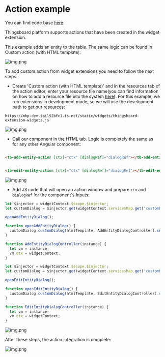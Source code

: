 Action example
=====================

You can find code base [here](../../src/examples/example-action).

Thingsboard platform supports actions that have been created in the widget extension.

This example adds an entity to the table. The same logic can be found in Custom action (with HTML template):

![img.png](../images/example-action-images/action-example.png)

To add custom action from widget extensions you need to follow the next steps:

- Create 'Custom action (with HTML template)' and in the resources tab
  of the action editor, enter your resource file name(you can find information on how to add a resource file into the system [here](https://thingsboard.io/docs/user-guide/contribution/widgets-development/#thingsBoard-extensions)).
  For this example, we run extensions in development mode, so we will use the development path to get our resources:

```
https://mbp-dev.tail92bfc1.ts.net/static/widgets/thingsboard-extension-widgets.js
```

![img.png](../images/example-action-images/action-resource-tab.png)

- Call our component in the HTML tab. Logic is completely the same as for any other Angular component:

```html

<tb-add-entity-action [ctx]="ctx" [dialogRef]="dialogRef"></tb-add-entity-action>
```

```html

<tb-edit-entity-action [ctx]="ctx" [dialogRef]="dialogRef"></tb-edit-entity-action>
```

![img.png](../images/example-action-images/action-html-tab.png)

- Add JS code that will open an action window and prepare ```ctx``` and ```dialogRef``` for the component's Inputs:

```javascript
let $injector = widgetContext.$scope.$injector;
let customDialog = $injector.get(widgetContext.servicesMap.get('customDialog'));

openAddEntityDialog();

function openAddEntityDialog() {
  customDialog.customDialog(htmlTemplate, AddEntityDialogController).subscribe();
}

function AddEntityDialogController(instance) {
  let vm = instance;
  vm.ctx = widgetContext;
}
```

```javascript
let $injector = widgetContext.$scope.$injector;
let customDialog = $injector.get(widgetContext.servicesMap.get('customDialog'));

openEditEntityDialog();

function openEditEntityDialog() {
  customDialog.customDialog(htmlTemplate, EditEntityDialogController).subscribe();
}

function EditEntityDialogController(instance) {
  let vm = instance;
  vm.ctx = widgetContext;
}
```

![img.png](../images/example-action-images/action-js-tab.png)

After these steps, the action integration is complete:

![img.png](../images/example-action-images/action-work.png)
